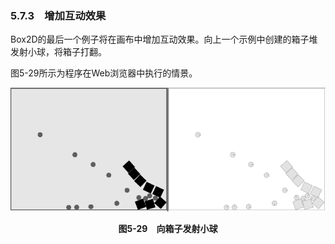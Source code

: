 ### 5.7.3　增加互动效果

Box2D的最后一个例子将在画布中增加互动效果。向上一个示例中创建的箱子堆发射小球，将箱子打翻。

图5-29所示为程序在Web浏览器中执行的情景。

![106.png](../images/106.png)
<center class="my_markdown"><b class="my_markdown">图5-29　向箱子发射小球</b></center>

